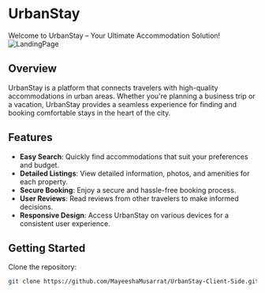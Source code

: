 # UrbanStay

Welcome to UrbanStay – Your Ultimate Accommodation Solution!
<br>
![LandingPage](https://github.com/MayeeshaMusarrat/UrbanStay-Client-Side/assets/112959521/3e7cb9cc-9421-4331-af83-c8c8e8d64236)

## Overview

UrbanStay is a platform that connects travelers with high-quality accommodations in urban areas. Whether you're planning a business trip or a vacation, UrbanStay provides a seamless experience for finding and booking comfortable stays in the heart of the city.

## Features

- **Easy Search**: Quickly find accommodations that suit your preferences and budget.
- **Detailed Listings**: View detailed information, photos, and amenities for each property.
- **Secure Booking**: Enjoy a secure and hassle-free booking process.
- **User Reviews**: Read reviews from other travelers to make informed decisions.
- **Responsive Design**: Access UrbanStay on various devices for a consistent user experience.

## Getting Started

Clone the repository:

   ```bash
   git clone https://github.com/MayeeshaMusarrat/UrbanStay-Client-Side.git